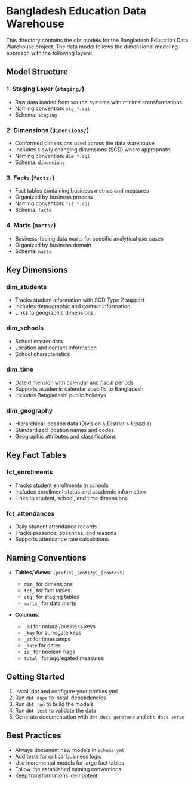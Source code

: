 # Bangladesh Education Data Warehouse

This directory contains the dbt models for the Bangladesh Education Data Warehouse project. The data model follows the dimensional modeling approach with the following layers:

## Model Structure

### 1. Staging Layer (`staging/`)
- Raw data loaded from source systems with minimal transformations
- Naming convention: `stg_*.sql`
- Schema: `staging`

### 2. Dimensions (`dimensions/`)
- Conformed dimensions used across the data warehouse
- Includes slowly changing dimensions (SCD) where appropriate
- Naming convention: `dim_*.sql`
- Schema: `dimensions`

### 3. Facts (`facts/`)
- Fact tables containing business metrics and measures
- Organized by business process
- Naming convention: `fct_*.sql`
- Schema: `facts`

### 4. Marts (`marts/`)
- Business-facing data marts for specific analytical use cases
- Organized by business domain
- Schema: `marts`

## Key Dimensions

### dim_students
- Tracks student information with SCD Type 2 support
- Includes demographic and contact information
- Links to geographic dimensions

### dim_schools
- School master data
- Location and contact information
- School characteristics

### dim_time
- Date dimension with calendar and fiscal periods
- Supports academic calendar specific to Bangladesh
- Includes Bangladeshi public holidays

### dim_geography
- Hierarchical location data (Division > District > Upazila)
- Standardized location names and codes
- Geographic attributes and classifications

## Key Fact Tables

### fct_enrollments
- Tracks student enrollments in schools
- Includes enrollment status and academic information
- Links to student, school, and time dimensions

### fct_attendances
- Daily student attendance records
- Tracks presence, absences, and reasons
- Supports attendance rate calculations

## Naming Conventions

- **Tables/Views**: `[prefix]_[entity]_[context]`
  - `dim_` for dimensions
  - `fct_` for fact tables
  - `stg_` for staging tables
  - `marts_` for data marts

- **Columns**:
  - `_id` for natural/business keys
  - `_key` for surrogate keys
  - `_at` for timestamps
  - `_date` for dates
  - `is_` for boolean flags
  - `total_` for aggregated measures

## Getting Started

1. Install dbt and configure your profiles.yml
2. Run `dbt deps` to install dependencies
3. Run `dbt run` to build the models
4. Run `dbt test` to validate the data
5. Generate documentation with `dbt docs generate` and `dbt docs serve`

## Best Practices

- Always document new models in `schema.yml`
- Add tests for critical business logic
- Use incremental models for large fact tables
- Follow the established naming conventions
- Keep transformations idempotent
